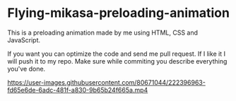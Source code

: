 # Flying-mikasa-preloading-animation

This is a preloading animation made by me using HTML, CSS and JavaScript.

If you want you can optimize the code and send me pull request. If I like it I will push it to my repo. Make sure while commiting you describe everything you've done.

https://user-images.githubusercontent.com/80671044/222396963-fd65e6de-6adc-481f-a830-9b65b24f665a.mp4
